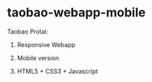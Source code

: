 # taobao-webapp-mobile

Taobao Protal:

1. Responsive Webapp

2. Mobile version

3. HTML5 + CSS3 + Javascript

